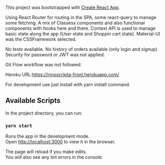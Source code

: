 This project was bootstrapped with [Create React App](https://github.com/facebook/create-react-app).

Using React Router for routing in the SPA, some react-query to manage some fetching. A mix of Classess components and also functional components with hooks here and there. Context API is used to manage basic state along the app (User state and Shoppin cart state).
Material-UI was the CSSFramework selected.

No tests available.
No history of orders available (only login and signup)
Security for password or JWT was not applied.

Git Flow workflow was not followed.

Heroku URL:https://innoscripta-front.herokuapp.com/

For development use just install with yarn install command.

## Available Scripts

In the project directory, you can run:

### `yarn start`

Runs the app in the development mode.<br />
Open [http://localhost:3000](http://localhost:3000) to view it in the browser.

The page will reload if you make edits.<br />
You will also see any lint errors in the console.
